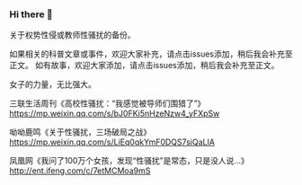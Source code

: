 ### Hi there 👋
关于权势性侵或教师性骚扰的备份。

如果相关的科普文章或事件，欢迎大家补充，请点击issues添加，稍后我会补充至正文。
如有故事，欢迎大家添加，请点击issues添加，稍后我会补充至正文。

女子的力量，无比强大。


三联生活周刊《高校性骚扰：“我感觉被导师们围猎了”》
https://mp.weixin.qq.com/s/bJ0FKi5nHzeNzw4_yFXpSw

呦呦鹿鸣《关于性骚扰，三场破局之战》
https://mp.weixin.qq.com/s/LiEq0qkYmF0DQS7siQaLIA

凤凰网《我问了100万个女孩，发现“性骚扰”是常态，只是没人说…》
http://ent.ifeng.com/c/7etMCMoa9mS



<!--
**NoMoreHurt/NoMoreHurt** is a ✨ _special_ ✨ repository because its `README.md` (this file) appears on your GitHub profile.

Here are some ideas to get you started:

- 🔭 I’m currently working on ...
- 🌱 I’m currently learning ...
- 👯 I’m looking to collaborate on ...
- 🤔 I’m looking for help with ...
- 💬 Ask me about ...
- 📫 How to reach me: ...
- 😄 Pronouns: ...
- ⚡ Fun fact: ...
-->
